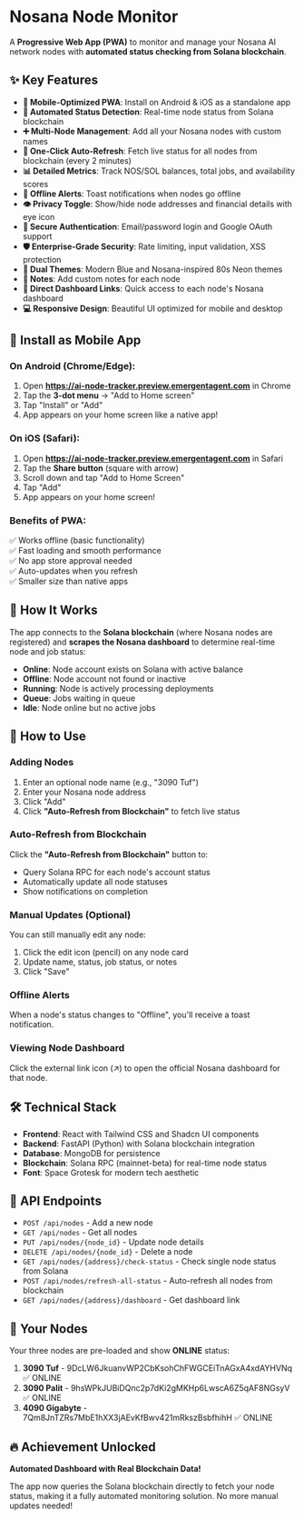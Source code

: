 # Nosana Node Monitor

A **Progressive Web App (PWA)** to monitor and manage your Nosana AI network nodes with **automated status checking from Solana blockchain**.

## ✨ Key Features

- **📱 Mobile-Optimized PWA**: Install on Android & iOS as a standalone app
- **🔄 Automated Status Detection**: Real-time node status from Solana blockchain
- **➕ Multi-Node Management**: Add all your Nosana nodes with custom names
- **🚀 One-Click Auto-Refresh**: Fetch live status for all nodes from blockchain (every 2 minutes)
- **📊 Detailed Metrics**: Track NOS/SOL balances, total jobs, and availability scores
- **🔔 Offline Alerts**: Toast notifications when nodes go offline
- **👁️ Privacy Toggle**: Show/hide node addresses and financial details with eye icon
- **🔐 Secure Authentication**: Email/password login and Google OAuth support
- **🛡️ Enterprise-Grade Security**: Rate limiting, input validation, XSS protection
- **🎨 Dual Themes**: Modern Blue and Nosana-inspired 80s Neon themes
- **📝 Notes**: Add custom notes for each node
- **🔗 Direct Dashboard Links**: Quick access to each node's Nosana dashboard
- **💻 Responsive Design**: Beautiful UI optimized for mobile and desktop

## 📱 Install as Mobile App

### On Android (Chrome/Edge):
1. Open **https://ai-node-tracker.preview.emergentagent.com** in Chrome
2. Tap the **3-dot menu** → "Add to Home screen"
3. Tap "Install" or "Add"
4. App appears on your home screen like a native app!

### On iOS (Safari):
1. Open **https://ai-node-tracker.preview.emergentagent.com** in Safari
2. Tap the **Share button** (square with arrow)
3. Scroll down and tap "Add to Home Screen"
4. Tap "Add"
5. App appears on your home screen!

### Benefits of PWA:
✅ Works offline (basic functionality)  
✅ Fast loading and smooth performance  
✅ No app store approval needed  
✅ Auto-updates when you refresh  
✅ Smaller size than native apps

## 🚀 How It Works

The app connects to the **Solana blockchain** (where Nosana nodes are registered) and **scrapes the Nosana dashboard** to determine real-time node and job status:

- **Online**: Node account exists on Solana with active balance
- **Offline**: Node account not found or inactive
- **Running**: Node is actively processing deployments
- **Queue**: Jobs waiting in queue
- **Idle**: Node online but no active jobs

## 📖 How to Use

### Adding Nodes

1. Enter an optional node name (e.g., "3090 Tuf")
2. Enter your Nosana node address
3. Click "Add"
4. Click **"Auto-Refresh from Blockchain"** to fetch live status

### Auto-Refresh from Blockchain

Click the **"Auto-Refresh from Blockchain"** button to:
- Query Solana RPC for each node's account status
- Automatically update all node statuses
- Show notifications on completion

### Manual Updates (Optional)

You can still manually edit any node:
1. Click the edit icon (pencil) on any node card
2. Update name, status, job status, or notes
3. Click "Save"

### Offline Alerts

When a node's status changes to "Offline", you'll receive a toast notification.

### Viewing Node Dashboard

Click the external link icon (↗) to open the official Nosana dashboard for that node.

## 🛠 Technical Stack

- **Frontend**: React with Tailwind CSS and Shadcn UI components
- **Backend**: FastAPI (Python) with Solana blockchain integration
- **Database**: MongoDB for persistence
- **Blockchain**: Solana RPC (mainnet-beta) for real-time node status
- **Font**: Space Grotesk for modern tech aesthetic

## 📡 API Endpoints

- `POST /api/nodes` - Add a new node
- `GET /api/nodes` - Get all nodes
- `PUT /api/nodes/{node_id}` - Update node details
- `DELETE /api/nodes/{node_id}` - Delete a node
- `GET /api/nodes/{address}/check-status` - Check single node status from Solana
- `POST /api/nodes/refresh-all-status` - Auto-refresh all nodes from blockchain
- `GET /api/nodes/{address}/dashboard` - Get dashboard link

## 🎯 Your Nodes

Your three nodes are pre-loaded and show **ONLINE** status:
1. **3090 Tuf** - 9DcLW6JkuanvWP2CbKsohChFWGCEiTnAGxA4xdAYHVNq ✅ ONLINE
2. **3090 Palit** - 9hsWPkJUBiDQnc2p7dKi2gMKHp6LwscA6Z5qAF8NGsyV ✅ ONLINE
3. **4090 Gigabyte** - 7Qm8JnTZRs7MbE1hXX3jAEvKfBwv421mRkszBsbfhihH ✅ ONLINE

## 🔥 Achievement Unlocked

**Automated Dashboard with Real Blockchain Data!** 

The app now queries the Solana blockchain directly to fetch your node status, making it a fully automated monitoring solution. No more manual updates needed!

